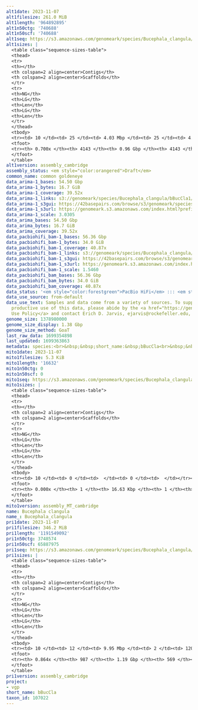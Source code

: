 ```yaml
---
alt1date: 2023-11-07
alt1filesize: 261.0 MiB
alt1length: '964892895'
alt1n50ctg: '740688'
alt1n50scf: '740688'
alt1seq: https://s3.amazonaws.com/genomeark/species/Bucephala_clangula/bBucCla1/assembly_cambridge/bBucCla1.alt.asm.20231107.fasta.gz
alt1sizes: |
  <table class="sequence-sizes-table">
  <thead>
  <tr>
  <th></th>
  <th colspan=2 align=center>Contigs</th>
  <th colspan=2 align=center>Scaffolds</th>
  </tr>
  <tr>
  <th>NG</th>
  <th>LG</th>
  <th>Len</th>
  <th>LG</th>
  <th>Len</th>
  </tr>
  </thead>
  <tbody>
  <tr><td> 10 </td><td> 25 </td><td> 4.03 Mbp </td><td> 25 </td><td> 4.03 Mbp </td></tr><tr><td> 20 </td><td> 68 </td><td> 2.74 Mbp </td><td> 68 </td><td> 2.74 Mbp </td></tr><tr><td> 30 </td><td> 127 </td><td> 1.88 Mbp </td><td> 127 </td><td> 1.88 Mbp </td></tr><tr><td> 40 </td><td> 220 </td><td> 1.19 Mbp </td><td> 220 </td><td> 1.19 Mbp </td></tr><tr style="background-color:#cccccc;"><td> 50 </td><td> 364 </td><td> 0.74 Mbp </td><td> 364 </td><td> 0.74 Mbp </td></tr><tr><td> 60 </td><td> 679 </td><td> 228.87 Kbp </td><td> 679 </td><td> 228.87 Kbp </td></tr><tr><td> 70 </td><td> 0 </td><td>  </td><td> 0 </td><td>  </td></tr><tr><td> 80 </td><td> 0 </td><td>  </td><td> 0 </td><td>  </td></tr><tr><td> 90 </td><td> 0 </td><td>  </td><td> 0 </td><td>  </td></tr><tr><td> 100 </td><td> 0 </td><td>  </td><td> 0 </td><td>  </td></tr></tbody>
  <tfoot>
  <tr><th> 0.700x </th><th> 4143 </th><th> 0.96 Gbp </th><th> 4143 </th><th> 0.96 Gbp </th></tr>
  </tfoot>
  </table>
alt1version: assembly_cambridge
assembly_status: <em style="color:orangered">Draft</em>
common_name: common goldeneye
data_arima-1_bases: 54.50 Gbp
data_arima-1_bytes: 16.7 GiB
data_arima-1_coverage: 39.52x
data_arima-1_links: s3://genomeark/species/Bucephala_clangula/bBucCla1/genomic_data/arima/<br>
data_arima-1_s3gui: https://42basepairs.com/browse/s3/genomeark/species/Bucephala_clangula/bBucCla1/genomic_data/arima/
data_arima-1_s3url: https://genomeark.s3.amazonaws.com/index.html?prefix=species/Bucephala_clangula/bBucCla1/genomic_data/arima/
data_arima-1_scale: 3.0305
data_arima_bases: 54.50 Gbp
data_arima_bytes: 16.7 GiB
data_arima_coverage: 39.52x
data_pacbiohifi_bam-1_bases: 56.36 Gbp
data_pacbiohifi_bam-1_bytes: 34.0 GiB
data_pacbiohifi_bam-1_coverage: 40.87x
data_pacbiohifi_bam-1_links: s3://genomeark/species/Bucephala_clangula/bBucCla1/genomic_data/pacbio_hifi/<br>
data_pacbiohifi_bam-1_s3gui: https://42basepairs.com/browse/s3/genomeark/species/Bucephala_clangula/bBucCla1/genomic_data/pacbio_hifi/
data_pacbiohifi_bam-1_s3url: https://genomeark.s3.amazonaws.com/index.html?prefix=species/Bucephala_clangula/bBucCla1/genomic_data/pacbio_hifi/
data_pacbiohifi_bam-1_scale: 1.5460
data_pacbiohifi_bam_bases: 56.36 Gbp
data_pacbiohifi_bam_bytes: 34.0 GiB
data_pacbiohifi_bam_coverage: 40.87x
data_status: '<em style="color:forestgreen">PacBio HiFi</em> ::: <em style="color:forestgreen">Arima</em>'
data_use_source: from-default
data_use_text: Samples and data come from a variety of sources. To support fair and
  productive use of this data, please abide by the <a href="https://genome10k.soe.ucsc.edu/data-use-policies/">Data
  Use Policy</a> and contact Erich D. Jarvis, ejarvis@rockefeller.edu, with any questions.
genome_size: 1378980000
genome_size_display: 1.38 Gbp
genome_size_method: GoaT
last_raw_data: 1699354898
last_updated: 1699363863
metadata: species:<br>&nbsp;&nbsp;short_name:&nbsp;bBucCla<br>&nbsp;&nbsp;name:&nbsp;Bucephala&nbsp;clangula<br>&nbsp;&nbsp;taxon_id:&nbsp;107022<br>&nbsp;&nbsp;common_name:&nbsp;common&nbsp;goldeneye<br>&nbsp;&nbsp;order:<br>&nbsp;&nbsp;&nbsp;&nbsp;name:&nbsp;Anseriformes<br>&nbsp;&nbsp;family:<br>&nbsp;&nbsp;&nbsp;&nbsp;name:&nbsp;Anatidae<br>&nbsp;&nbsp;individuals:<br>&nbsp;&nbsp;&nbsp;&nbsp;-&nbsp;short_name:&nbsp;bBucCla1<br>&nbsp;&nbsp;&nbsp;&nbsp;&nbsp;&nbsp;biosample_id:&nbsp;SAMEA112468123<br>&nbsp;&nbsp;&nbsp;&nbsp;&nbsp;&nbsp;sex:&nbsp;male<br>&nbsp;&nbsp;genome_size:&nbsp;1378980000<br>&nbsp;&nbsp;genome_size_method:&nbsp;GoaT<br>&nbsp;&nbsp;project:&nbsp;[&nbsp;vgp&nbsp;]<br>
mito1date: 2023-11-07
mito1filesize: 5.3 KiB
mito1length: '16632'
mito1n50ctg: 0
mito1n50scf: 0
mito1seq: https://s3.amazonaws.com/genomeark/species/Bucephala_clangula/bBucCla1/assembly_MT_cambridge/bBucCla1.MT.20231107.fasta.gz
mito1sizes: |
  <table class="sequence-sizes-table">
  <thead>
  <tr>
  <th></th>
  <th colspan=2 align=center>Contigs</th>
  <th colspan=2 align=center>Scaffolds</th>
  </tr>
  <tr>
  <th>NG</th>
  <th>LG</th>
  <th>Len</th>
  <th>LG</th>
  <th>Len</th>
  </tr>
  </thead>
  <tbody>
  <tr><td> 10 </td><td> 0 </td><td>  </td><td> 0 </td><td>  </td></tr><tr><td> 20 </td><td> 0 </td><td>  </td><td> 0 </td><td>  </td></tr><tr><td> 30 </td><td> 0 </td><td>  </td><td> 0 </td><td>  </td></tr><tr><td> 40 </td><td> 0 </td><td>  </td><td> 0 </td><td>  </td></tr><tr style="background-color:#cccccc;"><td> 50 </td><td> 0 </td><td style="background-color:#ff8888;">  </td><td> 0 </td><td style="background-color:#ff8888;">  </td></tr><tr><td> 60 </td><td> 0 </td><td>  </td><td> 0 </td><td>  </td></tr><tr><td> 70 </td><td> 0 </td><td>  </td><td> 0 </td><td>  </td></tr><tr><td> 80 </td><td> 0 </td><td>  </td><td> 0 </td><td>  </td></tr><tr><td> 90 </td><td> 0 </td><td>  </td><td> 0 </td><td>  </td></tr><tr><td> 100 </td><td> 0 </td><td>  </td><td> 0 </td><td>  </td></tr></tbody>
  <tfoot>
  <tr><th> 0.000x </th><th> 1 </th><th> 16.63 Kbp </th><th> 1 </th><th> 16.63 Kbp </th></tr>
  </tfoot>
  </table>
mito1version: assembly_MT_cambridge
name: Bucephala clangula
name_: Bucephala_clangula
pri1date: 2023-11-07
pri1filesize: 346.2 MiB
pri1length: '1191549092'
pri1n50ctg: 3748574
pri1n50scf: 65887975
pri1seq: https://s3.amazonaws.com/genomeark/species/Bucephala_clangula/bBucCla1/assembly_cambridge/bBucCla1.pri.asm.20231107.fasta.gz
pri1sizes: |
  <table class="sequence-sizes-table">
  <thead>
  <tr>
  <th></th>
  <th colspan=2 align=center>Contigs</th>
  <th colspan=2 align=center>Scaffolds</th>
  </tr>
  <tr>
  <th>NG</th>
  <th>LG</th>
  <th>Len</th>
  <th>LG</th>
  <th>Len</th>
  </tr>
  </thead>
  <tbody>
  <tr><td> 10 </td><td> 12 </td><td> 9.95 Mbp </td><td> 2 </td><td> 120.46 Mbp </td></tr><tr><td> 20 </td><td> 29 </td><td> 7.18 Mbp </td><td> 3 </td><td> 93.89 Mbp </td></tr><tr><td> 30 </td><td> 50 </td><td> 5.95 Mbp </td><td> 4 </td><td> 88.95 Mbp </td></tr><tr><td> 40 </td><td> 75 </td><td> 4.77 Mbp </td><td> 6 </td><td> 73.82 Mbp </td></tr><tr style="background-color:#cccccc;"><td> 50 </td><td> 108 </td><td style="background-color:#88ff88;"> 3.75 Mbp </td><td> 8 </td><td style="background-color:#88ff88;"> 65.89 Mbp </td></tr><tr><td> 60 </td><td> 150 </td><td> 2.90 Mbp </td><td> 11 </td><td> 33.35 Mbp </td></tr><tr><td> 70 </td><td> 209 </td><td> 1.84 Mbp </td><td> 17 </td><td> 21.58 Mbp </td></tr><tr><td> 80 </td><td> 322 </td><td> 0.70 Mbp </td><td> 29 </td><td> 6.01 Mbp </td></tr><tr><td> 90 </td><td> 0 </td><td>  </td><td> 0 </td><td>  </td></tr><tr><td> 100 </td><td> 0 </td><td>  </td><td> 0 </td><td>  </td></tr></tbody>
  <tfoot>
  <tr><th> 0.864x </th><th> 987 </th><th> 1.19 Gbp </th><th> 569 </th><th> 1.19 Gbp </th></tr>
  </tfoot>
  </table>
pri1version: assembly_cambridge
project:
- vgp
short_name: bBucCla
taxon_id: 107022
---
```

